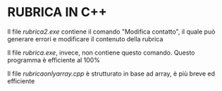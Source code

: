 # RUBRICA IN C++ #
Il file *rubrica2.exe* contiene il comando "Modifica contatto", il quale può
generare errori e modificare il contenuto della rubrica

Il file *rubrica.exe*, invece, non contiene questo comando.
Questo programma è efficiente al 100%

Il file *rubricaonlyarray.cpp* è strutturato in base ad array, è più breve ed efficiente
